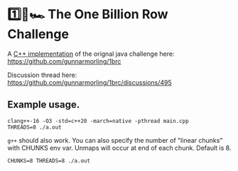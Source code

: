 # 1️⃣🐝🏎️ The One Billion Row Challenge

A [C++ implementation](./main.cpp) of the orignal java challenge here: https://github.com/gunnarmorling/1brc

Discussion thread here: https://github.com/gunnarmorling/1brc/discussions/495

## Example usage.

```
clang++-16 -O3 -std=c++20 -march=native -pthread main.cpp
THREADS=8 ./a.out
```

`g++` should also work. You can also specify the number of "linear chunks" with CHUNKS env var. Unmaps will occur at end of each chunk. Default is 8.

```
CHUNKS=8 THREADS=8 ./a.out
```
